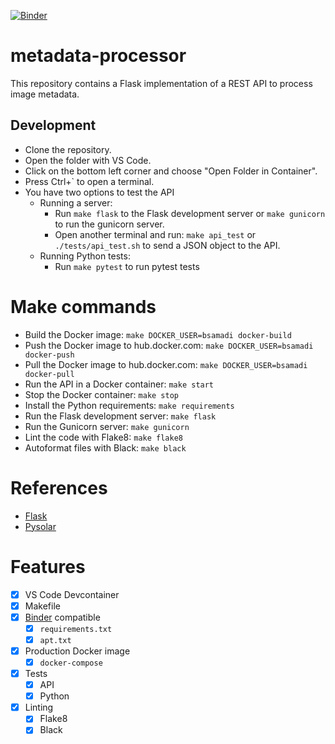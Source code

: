 [![Binder](https://mybinder.org/badge_logo.svg)](https://mybinder.org/v2/gh/bsamadi/metadata-processor/main)

# metadata-processor
This repository contains a Flask implementation of a REST API to process image metadata.  

## Development

- Clone the repository.
- Open the folder with VS Code.
- Click on the bottom left corner and choose "Open Folder in Container".
- Press Ctrl+` to open a terminal.
- You have two options to test the API
  - Running a server:
    - Run `make flask` to the Flask development server or `make gunicorn` to run the gunicorn server.
    - Open another terminal and run: `make api_test` or `./tests/api_test.sh` to send a JSON object to the API.
  - Running Python tests:
    - Run `make pytest` to run pytest tests

# Make commands

- Build the Docker image: `make DOCKER_USER=bsamadi docker-build`
- Push the Docker image to hub.docker.com: `make DOCKER_USER=bsamadi docker-push`
- Pull the Docker image to hub.docker.com: `make DOCKER_USER=bsamadi docker-pull`
- Run the API in a Docker container: `make start`
- Stop the Docker container: `make stop`
- Install the Python requirements: `make requirements`
- Run the Flask development server: `make flask`
- Run the Gunicorn server: `make gunicorn`
- Lint the code with Flake8: `make flake8`
- Autoformat files with Black: `make black`

# References

* [Flask](https://flask.palletsprojects.com/en/2.1.x/)
* [Pysolar](https://pysolar.org/)

# Features

- [x] VS Code Devcontainer
- [x] Makefile
- [x] [Binder](https://mybinder.org/) compatible
  - [x] `requirements.txt`
  - [x] `apt.txt`
- [x] Production Docker image
  - [x] `docker-compose`
- [x] Tests
  - [x] API
  - [x] Python
- [x] Linting
  - [x] Flake8
  - [x] Black
